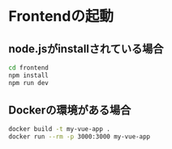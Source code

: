 <br>

# Frontendの起動

## node.jsがinstallされている場合

```sh
cd frontend
npm install
npm run dev
```

## Dockerの環境がある場合

```sh
docker build -t my-vue-app .
docker run --rm -p 3000:3000 my-vue-app
```